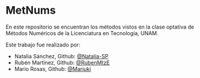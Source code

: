 # MetNums
En este repositorio se encuentran los  métodos vistos en la clase optativa de Métodos Numéricos de la Licenciatura en Tecnología, UNAM.

Este trabajo fue realizado por:
- Natalia Sánchez, Github: [@Natalia-SP](https://github.com/Natalia-SP)
- Rubén Martínez, Github: [@RubenMtzE](https://github.com/RubenMtzE)
- Mario Rosas, Github: [@Mariuki](https://github.com/Mariuki)
